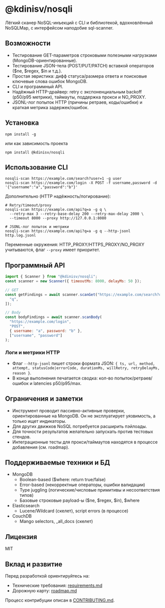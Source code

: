 # @kdinisv/nosqli

Лёгкий сканер NoSQL-инъекций с CLI и библиотекой, вдохновлённый NoSQLMap, с интерфейсом наподобие sql-scanner.

## Возможности

- Тестирование GET-параметров строковыми полезными нагрузками (MongoDB-ориентированные).
- Тестирование JSON-тела (POST/PUT/PATCH) вставкой операторов ($ne, $regex, $in и т.д.).
- Простая эвристика: дифф статуса/размера ответа и поисковые ключевые слова ошибок MongoDB.
- CLI и программный API.
- Надёжный HTTP-драйвер: retry с экспоненциальным backoff (p50/p95 метрики), таймауты, поддержка прокси и NO_PROXY.
- JSONL-лог попыток HTTP (причины ретраев, коды/ошибки) и краткая метрика задержек/ошибок.

## Установка

```
npm install -g
```

или как зависимость проекта

```
npm install @kdinisv/nosqli
```

## Использование CLI

```
nosqli-scan https://example.com/search?user=1 -g user
nosqli-scan https://example.com/login -X POST -f username,password -d '{"username":"a","password":"b"}'
```

Дополнительно (HTTP надёжность/логирование):

```
# Retry/timeout/proxy
nosqli-scan https://example.com/api?q=a -g q \
  --retry-max 3 --retry-base-delay 200 --retry-max-delay 2000 \
  --timeout 8000 --proxy http://127.0.0.1:8080

# JSONL-лог попыток и метрики
nosqli-scan https://example.com/api?q=a -g q --http-jsonl http.log.jsonl
```

Переменные окружения: HTTP_PROXY/HTTPS_PROXY/NO_PROXY учитываются, флаг `--proxy` имеет приоритет.

## Программный API

```js
import { Scanner } from "@kdinisv/nosqli";
const scanner = new Scanner({ timeoutMs: 8000, delayMs: 50 });

// GET
const getFindings = await scanner.scanGet("https://example.com/search?q=test", [
  "q",
]);

// Body
const bodyFindings = await scanner.scanBody(
  "https://example.com/login",
  "POST",
  { username: "a", password: "b" },
  ["username", "password"]
);
```

### Логи и метрики HTTP

- Флаг `--http-jsonl` пишет строки формата JSON: `{ ts, url, method, attempt, statusCode|errorCode, durationMs, willRetry, retryDelayMs, reason }`.
- В конце выполнения печатается сводка: кол-во попыток/ретраев/ошибок и latencies p50/p95/max.

## Ограничения и заметки

- Инструмент проводит пассивно-активные проверки, ориентированные на MongoDB. Он не эксплуатирует уязвимость, а только ищет индикаторы.
- Для других движков NoSQL потребуется расширить пэйлоады.
- Для точности результатов желательно запускать против тестовых стендов.
- Интеграционные тесты для прокси/таймаутов находятся в процессе добавления (см. roadmap).

## Поддерживаемые техники и БД

- MongoDB
  - Boolean-based ($where: return true/false)
  - Error-based (некорректные операторы, ошибки валидации)
  - Type juggling (логические/числовые примитивы и несоответствия типов)
  - Базовые строковые payload-ы ($ne, $regex, $in), $where
- Elasticsearch
  - Lucene/Wildcard (скелет), script errors (в процессе)
- CouchDB
  - Mango selectors, \_all_docs (скелет)

## Лицензия

MIT

## Вклад и развитие

Перед разработкой ориентируйтесь на:

- Технические требования: [requirements.md](./requirements.md)
- Дорожную карту: [roadmap.md](./roadmap.md)

Процесс контрибуции описан в [CONTRIBUTING.md](./CONTRIBUTING.md).
